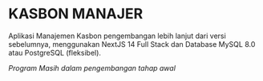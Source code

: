 # KASBON MANAJER

Aplikasi Manajemen Kasbon pengembangan lebih lanjut dari versi sebelumnya,
menggunakan NextJS 14 Full Stack dan Database MySQL 8.0 atau PostgreSQL (fleksibel).

*Program Masih dalam pengembangan tahap awal*

